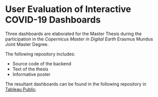 # User Evaluation of Interactive COVID-19 Dashboards

Three dashboards are elaborated for the Master Thesis during the participation in the _Copernicus Master in Digital Earth_ Erasmus Mundus Joint Master Degree.

The following repository includes:
* Source code of the backend
* Text of the thesis
* Informative poster

The resultant dashboards can be found in the following repository in [Tableau Public](https://public.tableau.com/app/profile/anna7816#!/?newProfile=&activeTab=0).

